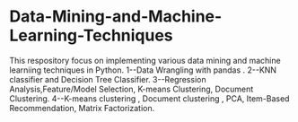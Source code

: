 # Data-Mining-and-Machine-Learning-Techniques


This respository focus on implementing various data mining and machine learniing techniques in Python.
1--Data Wrangling with pandas .
2--KNN classifier and Decision Tree Classifier. 
3--Regression Analysis,Feature/Model Selection, K-means Clustering, Document Clustering.
4--K-means clustering , Document clustering , PCA, Item-Based Recommendation,  Matrix Factorization.
